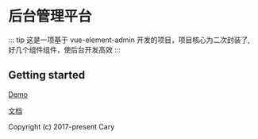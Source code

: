 # 后台管理平台

<p align="center">
  <!-- <img width="320" src="http://cccary.gitee.io/alien-docs/main-logo.png"> -->
</p>

::: tip
这是一项基于 vue-element-admin 开发的项目，项目核心为二次封装了, 好几个组件组件，使后台开发高效
:::

## Getting started

[Demo](https://jian22446688.github.io/alien-vue-admin/)

[文档](http://cccary.gitee.io/alien-docs/)

Copyright (c) 2017-present Cary
